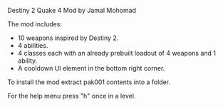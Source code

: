Destiny 2 Quake 4 Mod by Jamal Mohomad

The mod includes:
 - 10 weapons inspired by Destiny 2.
 - 4 abilities.
 - 4 classes each with an already prebuilt loadout of 4 weapons and 1 ability.
 - A cooldown UI element in the bottom right corner.

To install the mod extract pak001 contents into a folder.

For the help menu press "h" once in a level. 

